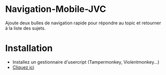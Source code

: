 # Navigation-Mobile-JVC
Ajoute deux bulles de navigation rapide pour répondre au topic et retourner à la liste des sujets.

# Installation

- Installez un gestionnaire d'usercript (Tampermonkey, Violentmonkey...)
- [Cliquez ici](https://github.com/moyaona/Navigation-Mobile-JVC/raw/refs/heads/main/Navigation%20Mobile%20JVC.user.js)
